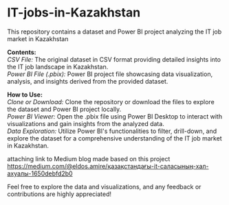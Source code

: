 # IT-jobs-in-Kazakhstan
This repository contains a dataset and Power BI project analyzing the IT job market in Kazakhstan

**Contents:**<br>
_CSV File:_ The original dataset in CSV format providing detailed insights into the IT job landscape in Kazakhstan.<br>
_Power BI File (.pbix):_ Power BI project file showcasing data visualization, analysis, and insights derived from the provided dataset.

**How to Use:**<br>
_Clone or Download:_ Clone the repository or download the files to explore the dataset and Power BI project locally.<br>
_Power BI Viewer:_ Open the .pbix file using Power BI Desktop to interact with visualizations and gain insights from the analyzed data.<br>
_Data Exploration:_ Utilize Power BI's functionalities to filter, drill-down, and explore the dataset for a comprehensive understanding of the IT job market in Kazakhstan.

attaching link to Medium blog made based on this project<br>
https://medium.com/@eldos.amire/қазақстандағы-it-саласының-хал-ахуалы-1650debfd2b0

Feel free to explore the data and visualizations, and any feedback or contributions are highly appreciated!

